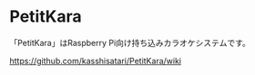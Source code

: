 PetitKara
====
「PetitKara」はRaspberry Pi向け持ち込みカラオケシステムです。

https://github.com/kasshisatari/PetitKara/wiki
